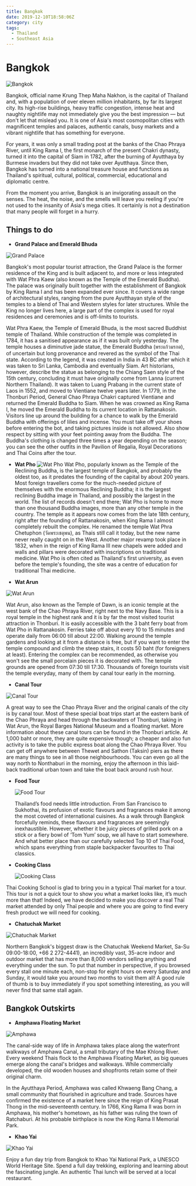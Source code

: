 ```yaml
---
title: Bangkok
date: 2019-12-10T18:58:06Z
category: city
tags:
  - Thailand
  - Southeast Asia
---
```


# Bangkok
<WishWidget	country="TH" city="Bangkok" picture="https://wikitravel.org/upload/shared//thumb/5/59/Tuktukpktalad05b.jpg/300px-Tuktukpktalad05b.jpg"></WishWidget>

![Bangkok](https://wikitravel.org/upload/shared//thumb/5/59/Tuktukpktalad05b.jpg/300px-Tuktukpktalad05b.jpg)

Bangkok, official name Krung Thep Maha Nakhon, is the capital of Thailand and, with a population of over eleven million inhabitants, by far its largest city. Its high-rise buildings, heavy traffic congestion, intense heat and naughty nightlife may not immediately give you the best impression — but don't let that mislead you. It is one of Asia's most cosmopolitan cities with magnificent temples and palaces, authentic canals, busy markets and a vibrant nightlife that has something for everyone.

For years, it was only a small trading post at the banks of the Chao Phraya River, until King Rama I, the first monarch of the present Chakri dynasty, turned it into the capital of Siam in 1782, after the burning of Ayutthaya by Burmese invaders but they did not take over Ayutthaya. Since then, Bangkok has turned into a national treasure house and functions as Thailand's spiritual, cultural, political, commercial, educational and diplomatic centre.

From the moment you arrive, Bangkok is an invigorating assault on the senses. The heat, the noise, and the smells will leave you reeling if you're not used to the insanity of Asia's mega cities. It certainly is not a destination that many people will forget in a hurry.

## Things to do

- **Grand Palace and Emerald Bhuda** <WishWidget	country="TH" city="Bangkok" activity="Grand Palace"	picture="https://wikitravel.org/upload/shared//thumb/8/8d/F1000005.JPG/350px-F1000005.JPG"></WishWidget>

 ![Grand Palace](https://static.asiawebdirect.com/m/cn/bangkok/portals/bangkok-com/homepage/attraction/wat-prakaeo/pagePropertiesImage/bangkok-grand-palate-7.jpg)

 Bangkok's most popular tourist attraction, the Grand Palace is the former residence of the King and is built adjacent to, and more or less integrated with Wat Phra Kaew (also known as the Temple of the Emerald Buddha). The palace was originally built together with the establishment of Bangkok by King Rama I and has been expanded ever since. It covers a wide range of architectural styles, ranging from the pure Ayutthayan style of the temples to a blend of Thai and Western styles for later structures. While the King no longer lives here, a large part of the complex is used for royal residences and ceremonies and is off-limits to tourists.

 Wat Phra Kaew, the Temple of Emerald Bhuda, is the most sacred Buddhist temple of Thailand. While construction of the temple was completed in 1784, it has a sanitised appearance as if it was built only yesterday. The temple houses a diminutive jade statue, the Emerald Buddha (พระแก้วมรกต), of uncertain but long provenance and revered as the symbol of the Thai state. According to the legend, it was created in India in 43 BC after which it was taken to Sri Lanka, Cambodia and eventually Siam. Art historians, however, describe the statue as belonging to the Chiang Saen style of the 15th century, concluding it must have originally come from Lanna (current Northern Thailand). It was taken to Luang Prabang in the current state of Laos in 1552, and moved to Vientiane twelve years later. In 1779, in the Thonburi Period, General Chao Phraya Chakri captured Vientiane and returned the Emerald Buddha to Siam. When he was crowned as King Rama I, he moved the Emerald Buddha to its current location in Rattanakosin. Visitors line up around the building for a chance to walk by the Emerald Buddha with offerings of lilies and incense. You must take off your shoes before entering the bot, and taking pictures inside is not allowed. Also show respect by sitting with your feet pointing away from the Buddha. The Buddha's clothing is changed three times a year depending on the season; you can see the other outfits in the Pavilion of Regalia, Royal Decorations and Thai Coins after the tour.

- **Wat Pho** <WishWidget	country="TH" city="Bangkok" activity="Wat Pho"></WishWidget>
 ![Wat Pho](https://static.asiawebdirect.com/m/bangkok/portals/bangkok-com/homepage/attraction-temple/wat-po/allParagraphs/BucketComponent/ListingContainer/0/image/wat-pho.jpg)
 Wat Pho, popularly known as the Temple of the Reclining Buddha, is the largest temple of Bangkok, and probably the oldest too, as it predates the founding of the capital by about 200 years. Most foreign travellers come for the much-needed picture of themselves with the enormous Reclining Buddha; it is the largest reclining Buddha image in Thailand, and possibly the largest in the world. The list of records doesn't end there; Wat Pho is home to more than one thousand Buddha images, more than any other temple in the country. The temple as it appears now comes from the late 18th century, right after the founding of Rattanakosin, when King Rama I almost completely rebuilt the complex. He renamed the temple Wat Phra Chetuphon (วัดพระเชตุพน), as Thais still call it today, but the new name never really caught on in the West. Another major revamp took place in 1832, when in the reign of King Rama III new chapels were added and walls and pillars were decorated with inscriptions on traditional medicine. Wat Pho is often cited as Thailand's first university, as even before the temple's founding, the site was a centre of education for traditional Thai medicine.

- **Wat Arun** <WishWidget	country="TH" city="Bangkok" activity="Wat Arun"></WishWidget>

 ![Wat Arun](https://static.asiawebdirect.com/m/bangkok/portals/bangkok-com/homepage/attraction-temple/wat-arun/allParagraphs/BucketComponent/ListingContainer/02/image/wat-arun-in--bangkok.jpg)

 Wat Arun, also known as the Temple of Dawn, is an iconic temple at the west bank of the Chao Phraya River, right next to the Navy Base. This is a royal temple in the highest rank and it is by far the most visited tourist attraction in Thonburi. It is easily accessible with the 3 baht ferry boat from Wat Pho in Rattanakosin. Ferries take off about every 10 to 15 minutes and operate daily from 06:00 till about 22:00. Walking around the temple gardens and looking at it from a distance is free, but if you want to enter the temple compound and climb the steep stairs, it costs 50 baht (for foreigners at least). Entering the complex can be recommended, as otherwise you won't see the small porcelain pieces it is decorated with. The temple grounds are opened from 07:30 till 17:30. Thousands of foreign tourists visit the temple everyday, many of them by canal tour early in the morning.

- **Canal Tour** <WishWidget country="TH"
	city="Bangkok" activity="Canal Tour" picture="https://wikitravel.org/upload/shared//thumb/0/05/DSC04039_copy.JPG/350px-DSC04039_copy.JPG"></WishWidget>

 ![Canal Tour](https://wikitravel.org/upload/shared//thumb/0/05/DSC04039_copy.JPG/350px-DSC04039_copy.JPG)

 A great way to see the Chao Phraya River and the original canals of the city is by canal tour. Most of these special boat trips start at the eastern bank of the Chao Phraya and head through the backwaters of Thonburi, taking in Wat Arun, the Royal Barges National Museum and a floating market. More information about these canal tours can be found in the Thonburi article. At 1,000 baht or more, they are quite expensive though; a cheaper and also fun activity is to take the public express boat along the Chao Phraya River. You can get off anywhere between Thewet and Sathon (Taksin) piers as there are many things to see in all those neighbourhoods. You can even go all the way north to Nonthaburi in the morning, enjoy the afternoon in this laid-back traditional urban town and take the boat back around rush hour.

- **Food Tour** <WishWidget
 	country="TH" city="Bangkok" activity="Food Tour"></WishWidget>

	![Food Tour](https://static.asiawebdirect.com/m/bangkok/portals/bangkok-com/homepage/food-top10/pagePropertiesImage/thai-som-tum.jpg)

	Thailand’s food needs little introduction. From San Francisco to Sukhothai, its profusion of exotic flavours and fragrances make it among the most coveted of international cuisines. As a walk through Bangkok forcefully reminds, these flavours and fragrances are seemingly inexhaustible. However, whether it be juicy pieces of grilled pork on a stick or a fiery bowl of ‘Tom Yum’ soup, we all have to start somewhere. And what better place than our carefully selected Top 10 of Thai Food, which spans everything from staple backpacker favourites to Thai classics.

- **Cooking Class** <WishWidget
	country="TH"
 	city="Bangkok"
 	activity="Cooking Class"></WishWidget>

	![Cooking Class](https://www.cookingschoolbangkok.com/wp-content/uploads/2018/09/4-pink-chili-school-thai-cooking-class-bangkok-thailand-market-tour-preparation-class-3-1024x682.jpg)

 Thai Cooking School is glad to bring you in a typical Thaï market for a tour. This tour is not a quick tour to show you what a market looks like, it’s much more than that! Indeed, we have decided to make you discover a real Thaï market attended by only Thaï people and where you are going to find every fresh product we will need for cooking.

- **Chatuchak Market** <WishWidget
 	country="TH"
 	city="Bangkok"
 	activity="Chatuchak Market"
 	picture="https://wikitravel.org/upload/shared//thumb/1/15/Weekend_market_bangkok.jpg/350px-Weekend_market_bangkok.jpg">
 </WishWidget>

 ![Chatuchak Market](https://wikitravel.org/upload/shared//thumb/1/15/Weekend_market_bangkok.jpg/350px-Weekend_market_bangkok.jpg)

 Northern Bangkok's biggest draw is the Chatuchak Weekend Market, Sa-Su 09:00-18:00, +66 2 272-4441), an incredibly vast, 35-acre indoor and outdoor market that has more than 8,000 vendors selling anything and everything under the sun. To put that number in perspective, if you browsed every stall one minute each, non-stop for eight hours on every Saturday and Sunday, it would take you around two months to visit them all! A good rule of thumb is to buy immediately if you spot something interesting, as you will never find that same stall again.

## Bangkok Outskirts

- **Amphawa Floating Market**<WishWidget
	country="TH"
	city="Bangkok"
	activity="Amphawa Floating Market"></WishWidget>

 ![Amphawa](https://wikitravel.org/upload/shared//thumb/0/05/DSC04039_copy.JPG/350px-DSC04039_copy.JPG)

 The canal-side way of life in Amphawa takes place along the waterfront walkways of Amphawa Canal, a small tributary of the Mae Khlong River. Every weekend Thais flock to the Amphawa Floating Market, as big queues emerge along the canal's bridges and walkways. While commercially developed, the old wooden houses and shopfronts retain some of their original charm.

 In the Ayutthaya Period, Amphawa was called Khwaeng Bang Chang, a small community that flourished in agriculture and trade. Sources have confirmed the existence of a market here since the reign of King Prasat Thong in the mid-seventeenth century. In 1766, King Rama II was born in Amphawa, his mother's hometown, as his father was ruling the town of Ratchaburi. At his probable birthplace is now the King Rama II Memorial Park.

- **Khao Yai** <WishWidget
	country="TH"
	city="Bangkok"
	activity="Khao Yai">
</WishWidget>

![Khao Yai](https://cdn.getyourguide.com/img/tour_img-1432667-145.jpg)

Enjoy a fun day trip from Bangkok to Khao Yai National Park, a UNESCO World Heritage Site. Spend a full day trekking, exploring and learning about the fascinating jungle. An authentic Thai lunch will be served at a local restaurant.
